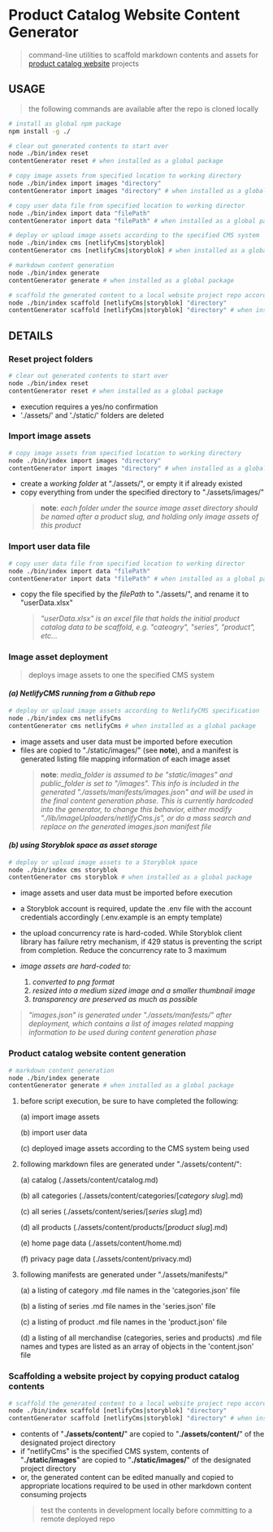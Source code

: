 # Product Catalog Website Content Generator

> command-line utilities to scaffold markdown contents and assets for [product catalog website](https://github.com/juniorCitizen/gentry-way) projects

## USAGE

> the following commands are available after the repo is cloned locally

```bash
# install as global npm package
npm install -g ./

# clear out generated contents to start over
node ./bin/index reset
contentGenerator reset # when installed as a global package

# copy image assets from specified location to working directory
node ./bin/index import images "directory"
contentGenerator import images "directory" # when installed as a global package

# copy user data file from specified location to working director
node ./bin/index import data "filePath"
contentGenerator import data "filePath" # when installed as a global package

# deploy or upload image assets according to the specified CMS system
node ./bin/index cms [netlifyCms|storyblok]
contentGenerator cms [netlifyCms|storyblok] # when installed as a global package

# markdown content generation
node ./bin/index generate
contentGenerator generate # when installed as a global package

# scaffold the generated content to a local website project repo according to the specified CMS system
node ./bin/index scaffold [netlifyCms|storyblok] "directory"
contentGenerator scaffold [netlifyCms|storyblok] "directory" # when installed as a global package
```

## DETAILS

### **Reset project folders**

```bash
# clear out generated contents to start over
node ./bin/index reset
contentGenerator reset # when installed as a global package
```

- execution requires a yes/no confirmation
- './assets/' and './static/' folders are deleted

### **Import image assets**

```bash
# copy image assets from specified location to working directory
node ./bin/index import images "directory"
contentGenerator import images "directory" # when installed as a global package
```

- create a _working folder_ at "./assets/", or empty it if already existed
- copy everything from under the specified directory to "./assets/images/"
  > **note**: _each folder under the source image asset directory should be named after a product slug, and holding only image assets of this product_

### **Import user data file**

```bash
# copy user data file from specified location to working director
node ./bin/index import data "filePath"
contentGenerator import data "filePath" # when installed as a global package
```

- copy the file specified by the _filePath_ to "./assets/", and rename it to "userData.xlsx"
  > _"userData.xlsx" is an excel file that holds the initial product catalog data to be scaffold, e.g. "cateogry", "series", "product", etc..._

### **Image asset deployment**

> deploys image assets to one the specified CMS system

#### *(a) NetlifyCMS running from a Github repo*

```bash
# deploy or upload image assets according to NetlifyCMS specification
node ./bin/index cms netlifyCms
contentGenerator cms netlifyCms # when installed as a global package
```

- image assets and user data must be imported before execution
- files are copied to "./static/images/" (see **note**), and a manifest is generated listing file mapping information of each image asset
  > **note**: _media_folder is assumed to be "static/images" and public_folder is set to "/images". This info is included in the generated "./assets/manifests/images.json" and will be used in the final content generation phase. This is currently hardcoded into the generator, to change this behavior, either modify "./lib/imageUploaders/netlifyCms.js", or do a mass search and replace on the generated images.json manifest file_

#### *(b) using Storyblok space as asset storage*

```bash
# deploy or upload image assets to a Storyblok space
node ./bin/index cms storyblok
contentGenerator cms storyblok # when installed as a global package
```

- image assets and user data must be imported before execution
- a Storyblok account is required, update the .env file with the account credentials accordingly (.env.example is an empty template)
- the upload concurrency rate is hard-coded. While Storyblok client library has failure retry mechanism, if 429 status is preventing the script from completion. Reduce the concurrency rate to 3 maximum
- _image assets are hard-coded to:_

  1. _converted to png format_
  2. _resized into a medium sized image and a smaller thumbnail image_
  3. _transparency are preserved as much as possible_

> _"images.json" is generated under "./assets/manifests/" after deployment, which contains a list of images related mapping information to be used during content generation phase_

### **Product catalog website content generation**

```bash
# markdown content generation
node ./bin/index generate
contentGenerator generate # when installed as a global package
```

1. before script execution, be sure to have completed the following:

   (a) import image assets

   (b) import user data

   (c) deployed image assets according to the CMS system being used

2. following markdown files are generated under "./assets/content/":

   (a) catalog (./assets/content/catalog.md)

   (b) all categories (./assets/content/categories/[*category slug*].md)

   (c) all series (./assets/content/series/[*series slug*].md)

   (d) all products (./assets/content/products/[*product slug*].md)

   (e) home page data (./assets/content/home.md)

   (f) privacy page data (./assets/content/privacy.md)

3. following manifests are generated under "./assets/manifests/"

   (a) a listing of category .md file names in the 'categories.json' file

   (b) a listing of series .md file names in the 'series.json' file

   (c) a listing of product .md file names in the 'product.json' file

   (d) a listing of all merchandise (categories, series and products) .md file names and types are listed as an array of objects in the 'content.json' file

### **Scaffolding a website project by copying product catalog contents**

```bash
# scaffold the generated content to a local website project repo according to the specified CMS system
node ./bin/index scaffold [netlifyCms|storyblok] "directory"
contentGenerator scaffold [netlifyCms|storyblok] "directory" # when installed as a global package
```

- contents of "**./assets/content/**" are copied to "**./assets/content/**" of the designated project directory
- if "netlifyCms" is the specified CMS system, contents of "**./static/images**" are copied to "**./static/images/**" of the designated project directory
- or, the generated content can be edited manually and copied to appropriate locations required to be used in other markdown content consuming projects
  > test the contents in development locally before committing to a remote deployed repo
